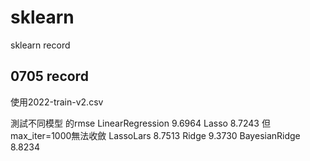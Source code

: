 # sklearn
sklearn record


## 0705 record
使用2022-train-v2.csv

測試不同模型 的rmse
LinearRegression 9.6964
Lasso  8.7243 但max_iter=1000無法收斂
LassoLars 8.7513
Ridge  9.3730
BayesianRidge 8.8234


